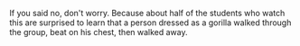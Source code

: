 If you said no, don't worry. Because about half of the students who watch this
are surprised to learn that a person dressed as a gorilla walked through the
group, beat on his chest, then walked away.
